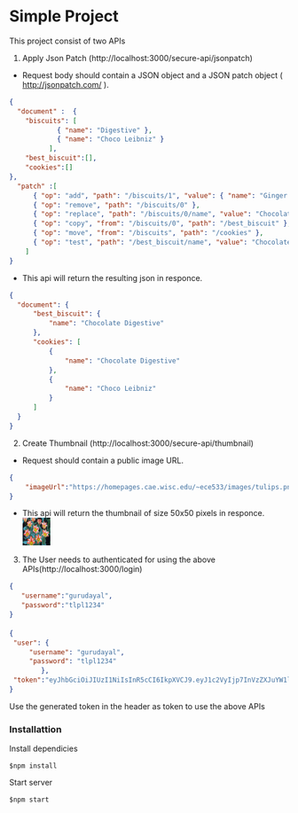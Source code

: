 # Simple Project

This project consist of two APIs

1. Apply Json Patch (http://localhost:3000/secure-api/jsonpatch)
  - Request body should contain a JSON object and a JSON patch object
  ( http://jsonpatch.com/ ).
  ```json
  {
	"document" :  {
      "biscuits": [
              { "name": "Digestive" },
              { "name": "Choco Leibniz" }
            ],
      "best_biscuit":[],
      "cookies":[]
  },
    "patch" :[
        { "op": "add", "path": "/biscuits/1", "value": { "name": "Ginger Nut" } },
        { "op": "remove", "path": "/biscuits/0" },
        { "op": "replace", "path": "/biscuits/0/name", "value": "Chocolate Digestive" },
        { "op": "copy", "from": "/biscuits/0", "path": "/best_biscuit" },
        { "op": "move", "from": "/biscuits", "path": "/cookies" },
        { "op": "test", "path": "/best_biscuit/name", "value": "Chocolate Digestive" }
      ]
  }
  ```
  - This api will return the resulting json in responce.
  ```json
  {
    "document": {
        "best_biscuit": {
            "name": "Chocolate Digestive"
        },
        "cookies": [
            {
                "name": "Chocolate Digestive"
            },
            {
                "name": "Choco Leibniz"
            }
        ]
    }
}
```

2. Create Thumbnail (http://localhost:3000/secure-api/thumbnail)
  - Request should contain a public image URL.
  ```json
  {
	  "imageUrl":"https://homepages.cae.wisc.edu/~ece533/images/tulips.png"
  }
  ```
  - This api will return the thumbnail of size 50x50 pixels in responce.  
  ![alt text](https://github.com/gurudayal37/task/blob/master/controllers/images/photo1.jpg)
  
 3. The User needs to authenticated for using the above APIs(http://localhost:3000/login)
   ```json
   {
      "username":"gurudayal",
      "password":"tlpl1234"
   }
   
   {
    "user": {
		"username": "gurudayal",
		"password": "tlpl1234"
    	   },
    "token":"eyJhbGciOiJIUzI1NiIsInR5cCI6IkpXVCJ9.eyJ1c2VyIjp7InVzZXJuYW1lIjoiZ3VydWRheWFsIiwicGFzc3dvcmQiOiJ0bHBsMTIzNCJ9LCJpYXQiOjE1MjAwMDc0NTN9.KEwj4r9oqWUC4guF5mvs5jEwlfVRjrOkikZsUV6gbu4"
}
   ```
   Use the generated token in the header as token to use the above APIs
### Installattion

Install dependicies

```
$npm install
```

Start server

```
$npm start
```

